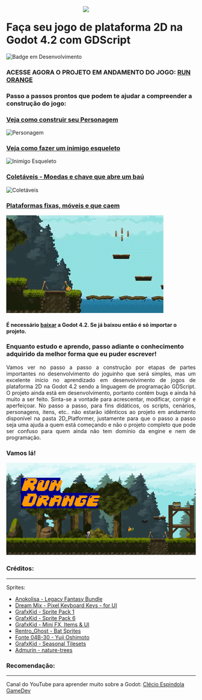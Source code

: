  <img src="/../main/images/mascote.png" align="right" width="300">
 
# Faça seu jogo de plataforma 2D na Godot 4.2 com GDScript
![Badge em Desenvolvimento](http://img.shields.io/static/v1?label=STATUS&message=EM%20DESENVOLVIMENTO&color=GREEN&style=for-the-badge)

### ACESSE AGORA O PROJETO EM ANDAMENTO DO JOGO: [RUN ORANGE](https://github.com/luanabuscariolo/2D_Platform_Game_Godot_4.2.1/tree/main/2D_Platformer)

### Passo a passos prontos que podem te ajudar a compreender a construção do jogo:
### [Veja como construir seu Personagem](https://github.com/luanabuscariolo/your-first-2D-Platform-Game-with-Godot-4.2/tree/main/Step_by_Step/Player)  
![Personagem](/../main/images/player.gif)

### [Veja como fazer um inimigo esqueleto](https://github.com/luanabuscariolo/2D_Platform_Game_Godot_4.2.1/tree/main/Step_by_Step/Enemy_Skeleton)  
![Inimigo Esqueleto](/../main/images/esqueleto.gif)

### [Coletáveis - Moedas e chave que abre um baú](https://github.com/luanabuscariolo/your-first-2D-Platform-Game-with-Godot-4.2/tree/main/Step_by_Step/Collectible_items)
![Coletáveis](/../main/images/collectables.gif)

### [Plataformas fixas, móveis e que caem](https://github.com/luanabuscariolo/your-first-2D-Platform-Game-with-Godot-4.2/tree/main/Step_by_Step/Platforms)
![Exemplo de player passando pelos tipos de plataforma](Step_by_Step/Platforms/images/platforms.gif)

#### É necessário [baixar](https://godotengine.org/download/windows/) a Godot 4.2. Se já baixou então é só importar o projeto.

### Enquanto estudo e aprendo, passo adiante o conhecimento adquirido da melhor forma que eu puder escrever!

<p align="justify"> Vamos ver no passo a passo a construção por etapas de partes importantes no desenvolvimento do joguinho que será simples, mas um excelente início no aprendizado em desenvolvimento de jogos de plataforma 2D na Godot 4.2 sendo a linguagem de programação GDScript.
O projeto ainda está em desenvolvimento, portanto contém bugs e ainda há muito a ser feito. Sinta-se a vontade para acrescentar, modificar, corrigir e aperfeiçoar. No passo a passo, para fins didáticos, os scripts, cenários, personagens, itens, etc.. não estarão idênticos ao projeto em andamento disponível na pasta 2D_Platformer, justamente para que o passo a passo seja uma ajuda a quem está começando e não o projeto completo que pode ser confuso para quem ainda não tem domínio da engine e nem de programação.</p>  

### Vamos lá!

![Capa do jogo](https://raw.githubusercontent.com/luanabuscariolo/2D_Platform_Game_Godot_4.2.1/main/images/capa.png)

### Créditos:
---
Sprites: 
 - [Anokolisa - Legacy Fantasy Bundle](https://anokolisa.itch.io/sidescroller-pixelart-sprites-asset-pack-forest-16x16)  
 - [Dream Mix - Pixel Keyboard Keys - for UI](https://dreammix.itch.io/keyboard-keys-for-ui)
 - [GrafxKid - Sprite Pack 1](https://grafxkid.itch.io/sprite-pack-1) 
 - [GrafxKid - Sprite Pack 6](https://grafxkid.itch.io/sprite-pack-6)
 - [GrafxKid - Mini FX, Items & UI](https://grafxkid.itch.io/mini-fx-items-ui)  
 - [Rentro_Ghost - Bat Sprites](https://rentro-ghost.itch.io/bat-sprites)
 - [Fonte 04B-30 - Yuji Oshimoto](http://www.04.jp.org/)
 - [GrafxKid - Seasonal Tilesets](https://grafxkid.itch.io/seasonal-tilesets)
 - [Admurin - nature-trees](https://admurin.itch.io/)

### Recomendação:
---
Canal do YouTube para aprender muito sobre a Godot: [Clécio Espindola GameDev](https://www.youtube.com/@clecioespindolagamedev) 

